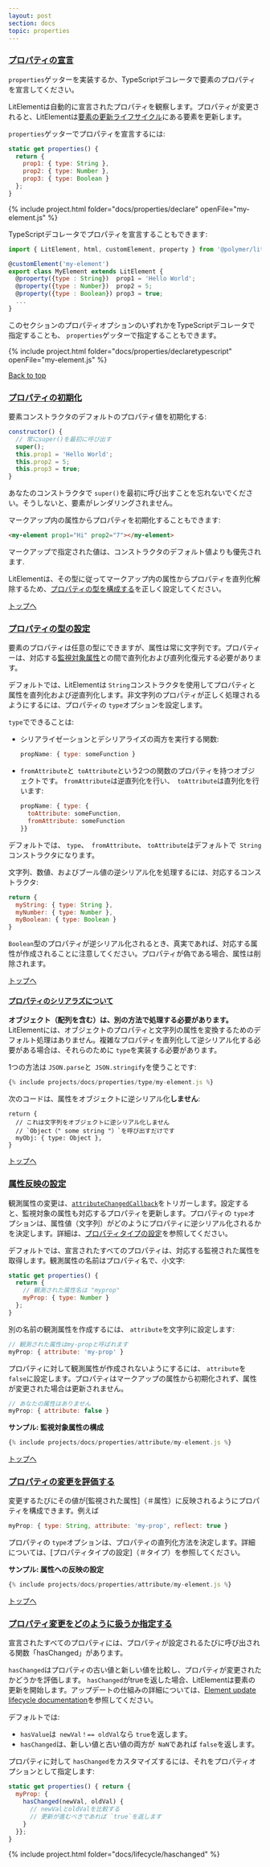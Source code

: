 ```yaml
---
layout: post
section: docs
topic: properties
---
```


<a id="declare">

### [プロパティの宣言](#declare)

<!-- original:
Declare your element's properties by implementing the `properties` getter, or with TypeScript decorators.

LitElement automatically observes declared properties. When a property changes, LitElement updates your element in the [element update lifecycle](/docs/lifecycle/).

To declare properties in the `properties` getter:
-->

`properties`ゲッターを実装するか、TypeScriptデコレータで要素のプロパティを宣言してください。

LitElementは自動的に宣言されたプロパティを観察します。プロパティが変更されると、LitElementは[要素の更新ライフサイクル](/docs/lifecycle/)にある要素を更新します。

`properties`ゲッターでプロパティを宣言するには:

```js
static get properties() { 
  return { 
    prop1: { type: String },
    prop2: { type: Number },
    prop3: { type: Boolean }
  };
}
```

{% include project.html folder="docs/properties/declare" openFile="my-element.js" %}

<!-- original:
You can also declare properties with TypeScript decorators:
-->

TypeScriptデコレータでプロパティを宣言することもできます:

```js
import { LitElement, html, customElement, property } from '@polymer/lit-element';

@customElement('my-element')
export class MyElement extends LitElement {
  @property({type : String})  prop1 = 'Hello World';
  @property({type : Number})  prop2 = 5;
  @property({type : Boolean}) prop3 = true;
  ...
}
```

<!-- original:
You can specify any of the property options in this section with TypeScript decorators, or in the `properties` getter.
-->

このセクションのプロパティオプションのいずれかをTypeScriptデコレータで指定することも、 `properties`ゲッターで指定することもできます。

{% include project.html folder="docs/properties/declaretypescript" openFile="my-element.js" %}

[Back to top](properties)

<a id="init">

### [プロパティの初期化](#init)

<!-- original:
Initialize default property values in the element constructor:

```js
constructor() {
  // Always call super() first
  super();
  this.prop1 = 'Hello World';
  this.prop2 = 5;
  this.prop3 = true;
}
```

Remember to call `super()` first in your constructor, or your element won't render at all.

You can also initialize a property from an attribute in markup:
-->

要素コンストラクタのデフォルトのプロパティ値を初期化する:

```js
constructor() {
  // 常にsuper()を最初に呼び出す
  super();
  this.prop1 = 'Hello World';
  this.prop2 = 5;
  this.prop3 = true;
}
```

あなたのコンストラクタで `super()`を最初に呼び出すことを忘れないでください。そうしないと、要素がレンダリングされません。

マークアップ内の属性からプロパティを初期化することもできます:

```html
<my-element prop1="Hi" prop2="7"></my-element>
```

<!-- original:
Values supplied in markup will override the default values in your constructor.

LitElement deserializes a property from an attribute in markup according to its type, so make sure you [configure your property type](#type) correctly.

[Back to top](properties)
-->

マークアップで指定された値は、コンストラクタのデフォルト値よりも優先されます.

LitElementは、その型に従ってマークアップ内の属性からプロパティを直列化解除するため、[プロパティの型を構成する](#type)を正しく設定してください。

[トップへ](properties)

<a id="type">

### [プロパティの型の設定](#type)

<!-- original:
While element properties can be of any type, attributes are always strings. A property must be serialized and deserialized to and from its corresponding [observed attribute](#attribute). 

By default, LitElement uses the `String` constructor to serialize and deserialize properties and attributes. To make sure a non-string property is handled correctly, configure the property's `type` option.

`type` can be: 

* A function that performs both serialization and deserialization:

  ```js
  propName: { type: someFunction }
  ```

* An object with two function properties, `fromAttribute` and `toAttribute`. `fromAttribute` performs deserialization, and `toAttribute` performs serialization:

  ```js
  propName: { type: {
    toAttribute: someFunction,
    fromAttribute: someFunction
  }}
  ```

By default, `type`, `fromAttribute` and `toAttribute` default to the `String` constructor. 

To handle deserialization of strings, numbers, and booleans, you can use the corresponding constructor:
-->

要素のプロパティは任意の型にできますが、属性は常に文字列です。プロパティーは、対応する[監視対象属性](#attributes)との間で直列化および直列化復元する必要があります。 

デフォルトでは、LitElementは `String`コンストラクタを使用してプロパティと属性を直列化および逆直列化します。非文字列のプロパティが正しく処理されるようにするには、プロパティの `type`オプションを設定します。

`type`でできることは:

* シリアライゼーションとデシリアライズの両方を実行する関数:

  ```js
  propName: { type: someFunction }
  ```

* `fromAttribute`と` toAttribute`という2つの関数のプロパティを持つオブジェクトです。 `fromAttribute`は逆直列化を行い、` toAttribute`は直列化を行います:

  ```js
  propName: { type: {
    toAttribute: someFunction,
    fromAttribute: someFunction
  }}
  ```

デフォルトでは、 `type`、` fromAttribute`、 `toAttribute`はデフォルトで` String`コンストラクタになります。

文字列、数値、およびブール値の逆シリアル化を処理するには、対応するコンストラクタ:

```js
return { 
  myString: { type: String },
  myNumber: { type: Number },
  myBoolean: { type: Boolean }
}
```

<!-- original:
Note that when a property of type `Boolean` is deserialized, if it is truthy, the corresponding attribute is created. If the property is falsy, the attribute is removed.

[Back to top](properties)
-->

`Boolean`型のプロパティが逆シリアル化されるとき、真実であれば、対応する属性が作成されることに注意してください。プロパティが偽である場合、属性は削除されます。

[トップへ](properties)

<a id="objects">

#### [プロパティのシリアラズについて](#objects)

<!-- original:
**Objects (including arrays) must be handled differently.** LitElement has no default handling for converting between object properties and string attributes. If you need to serialize and deserialize complex properties, you must implement a `type` for them.

One option is to use `JSON.parse` and `JSON.stringify`:
-->

**オブジェクト（配列を含む）は、別の方法で処理する必要があります。** LitElementには、オブジェクトのプロパティと文字列の属性を変換するためのデフォルト処理はありません。複雑なプロパティを直列化して逆シリアル化する必要がある場合は、それらのために `type`を実装する必要があります。

1つの方法は `JSON.parse`と` JSON.stringify`を使うことです:

```js
{% include projects/docs/properties/type/my-element.js %}
```

<!-- original:
The following code will **not** deserialize attributes to objects:

```text
return { 
  // this will not deserialize strings to objects
  // it will just call `Object("some string")` on them 
  myObj: { type: Object },
}
```

[Back to top](properties)
-->

次のコードは、属性をオブジェクトに逆シリアル化**しません**:

```text
return { 
  // これは文字列をオブジェクトに逆シリアル化しません
  // `Object（" some string "）`を呼び出すだけです
  myObj: { type: Object },
}
```

[トップへ](properties)

<a id="attribute">

### [属性反映の設定](#attribute)

<!-- original:
Changes to observed attributes trigger [`attributeChangedCallback`](https://developer.mozilla.org/en-US/docs/Web/Web_Components/Using_custom_elements#Using_the_lifecycle_callbacks). When set, observed attributes also update their corresponding property. The property's `type` option determines how the attribute value (a string) is deserialized to the property. See [Configure a property type](#type) for more information.

By default, all declared properties get a corresponding observed attribute. The name of the observed attribute is the property name, lowercased:

```js
static get properties() {
  return {
    // observed attribute name is "myprop"
    myProp: { type: Number }
  };
}
```

To create an observed attribute with a different name, set `attribute` to a string: 

```js
// Observed attribute will be called my-prop
myProp: { attribute: 'my-prop' }
```

To prevent an observed attribute from being created for a property, set `attribute` to `false`. The property will not be initialized from attributes in markup, and won't be updated if the attribute changes.

```js
// No observed attribute for you
myProp: { attribute: false }
```

**Example: Configuring observed attributes**
-->

観測属性の変更は、[`attributeChangedCallback`](https://developer.mozilla.org/en-US/docs/Web/Web_Components/Using_custom_elements#Using_the_lifecycle_callbacks)をトリガーします。設定すると、監視対象の属性も対応するプロパティを更新します。プロパティの `type`オプションは、属性値（文字列）がどのようにプロパティに逆シリアル化されるかを決定します。詳細は、[プロパティタイプの設定](#type)を参照してください。

デフォルトでは、宣言されたすべてのプロパティは、対応する監視された属性を取得します。観測属性の名前はプロパティ名で、小文字:

```js
static get properties() {
  return {
    // 観測された属性名は "myprop"
    myProp: { type: Number }
  };
}
```

別の名前の観測属性を作成するには、 `attribute`を文字列に設定します: 

```js
// 観測された属性はmy-propと呼ばれます
myProp: { attribute: 'my-prop' }
```

プロパティに対して観測属性が作成されないようにするには、 `attribute`を` false`に設定します。プロパティはマークアップの属性から初期化されず、属性が変更された場合は更新されません。

```js
// あなたの属性はありません
myProp: { attribute: false }
```

**サンプル: 監視対象属性の構成**

```js
{% include projects/docs/properties/attribute/my-element.js %}
```

[トップへ](properties)

<a id="reflect">

### [プロパティの変更を評価する](#reflect)

<!-- original:
You can configure a property so that whenever it changes, its value is reflected to its [observed attribute](#attribute). For example:
-->

変更するたびにその値が[監視された属性]（＃属性）に反映されるようにプロパティを構成できます。例えば

```js
myProp: { type: String, attribute: 'my-prop', reflect: true }
```

<!-- original:
The property's `type` option determines how the property will be serialized. See [Configuring a property type](#type) for more information.


-->

プロパティの `type`オプションは、プロパティの直列化方法を決定します。詳細については、[プロパティタイプの設定]（＃タイプ）を参照してください。

**サンプル: 属性への反映の設定**

```js
{% include projects/docs/properties/attribute/my-element.js %}
```

[トップへ](properties)

<a id="haschanged">

### [プロパティ変更をどのように扱うか指定する](#haschanged)

<!-- original:
All declared properties have a function, `hasChanged`, which is called whenever the property is set. 

`hasChanged` compares the property's old and new values, and evaluates whether or not the property has changed. If `hasChanged` returns true, LitElement starts an element update. See the [Element update lifecycle documentation](/docs/lifecycle/) for more information on how updates work.

By default:

* `hasChanged` returns `true` if `newVal !== oldVal`.
* `hasChanged` returns `false` if both the new and old values are `NaN`.

To customize `hasChanged` for a property, specify it as a property option:

```js
static get properties() { return {
  myProp: {
    hasChanged(newVal, oldVal) {
      // compare newVal and oldVal
      // return `true` if an update should proceed
    }
  }};
}
```
-->

宣言されたすべてのプロパティには、プロパティが設定されるたびに呼び出される関数「hasChanged」があります。

`hasChanged`はプロパティの古い値と新しい値を比較し、プロパティが変更されたかどうかを評価します。 `hasChanged`がtrueを返した場合、LitElementは要素の更新を開始します。アップデートの仕組みの詳細については、[Element update lifecycle documentation](/docs/lifecycle/)を参照してください。

デフォルトでは:

* `hasValue`は` newVal！== oldVal`なら `true`を返します。
* `hasChanged`は、新しい値と古い値の両方が` NaN`であれば `false`を返します。

プロパティに対して `hasChanged`をカスタマイズするには、それをプロパティオプションとして指定します:

```js
static get properties() { return {
  myProp: {
    hasChanged(newVal, oldVal) {
      // newValとoldValを比較する
      // 更新が進むべきであれば `true`を返します
    }
  }};
}
```

{% include project.html folder="docs/lifecycle/haschanged" %}
